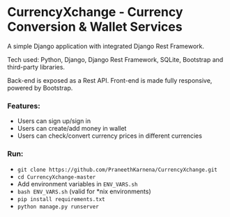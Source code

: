 # CurrencyXchange - Currency Conversion & Wallet Services

A simple Django application with integrated Django Rest Framework.

Tech used: Python, Django, Django Rest Framework, SQLite, Bootstrap and third-party libraries.

Back-end is exposed as a Rest API. Front-end is made fully responsive, powered by Bootstrap.

### Features:

*   Users can sign up/sign in
*   Users can create/add money in wallet
*   Users can check/convert currency prices in different currencies

### Run:

*   `git clone https://github.com/PraneethKarnena/CurrencyXchange.git`
*   `cd CurrencyXchange-master`
*   Add environment variables in `ENV_VARS.sh`
*   `bash ENV_VARS.sh` (valid for *nix environments)
*   `pip install requirements.txt`
*   `python manage.py runserver`